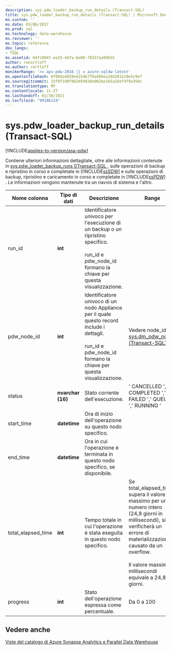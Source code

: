 ```yaml
---
description: sys.pdw_loader_backup_run_details (Transact-SQL)
title: sys.pdw_loader_backup_run_details (Transact-SQL) | Microsoft Docs
ms.custom: ''
ms.date: 03/06/2017
ms.prod: sql
ms.technology: data-warehouse
ms.reviewer: ''
ms.topic: reference
dev_langs:
- TSQL
ms.assetid: 04fc004f-ee15-4d7a-be08-78357aa99b55
author: ronortloff
ms.author: rortloff
monikerRange: '>= aps-pdw-2016 || = azure-sqldw-latest'
ms.openlocfilehash: 9f00da4659e4254b7f9a48bea10d201e10e5c9ef
ms.sourcegitcommit: 33f0f190f962059826e002be165a2bef4f9e350c
ms.translationtype: MT
ms.contentlocale: it-IT
ms.lasthandoff: 01/30/2021
ms.locfileid: "99186124"
---
```

# <a name="syspdw_loader_backup_run_details-transact-sql"></a>sys.pdw_loader_backup_run_details (Transact-SQL)
[!INCLUDE[applies-to-version/asa-pdw](../../includes/applies-to-version/asa-pdw.md)]

  Contiene ulteriori informazioni dettagliate, oltre alle informazioni contenute in [sys.pdw_loader_backup_runs &#40;&#41;Transact-SQL ](../../relational-databases/system-catalog-views/sys-pdw-loader-backup-runs-transact-sql.md), sulle operazioni di backup e ripristino in corso e completate in [!INCLUDE[ssSDW](../../includes/sssdw-md.md)] e sulle operazioni di backup, ripristino e caricamento in corso e completate in [!INCLUDE[ssPDW](../../includes/sspdw-md.md)] . Le informazioni vengono mantenute tra un riavvio di sistema e l'altro.  
  
|Nome colonna|Tipo di dati|Descrizione|Range|  
|-----------------|---------------|-----------------|-----------|  
|run_id|**int**|Identificatore univoco per l'esecuzione di un backup o un ripristino specifico.<br /><br /> run_id e pdw_node_id formano la chiave per questa visualizzazione.||  
|pdw_node_id|**int**|Identificatore univoco di un nodo Appliance per il quale questo record include i dettagli.<br /><br /> run_id e pdw_node_id formano la chiave per questa visualizzazione.|Vedere node_id in [sys.dm_pdw_nodes &#40;Transact-SQL&#41;](../../relational-databases/system-dynamic-management-views/sys-dm-pdw-nodes-transact-sql.md).|  
|status|**nvarchar (16)**|Stato corrente dell'esecuzione.|' CANCELLED ',' COMPLETED ',' FAILED ',' QUEUED ',' RUNNING '|  
|start_time|**datetime**|Ora di inizio dell'operazione su questo nodo specifico.||  
|end_time|**datetime**|Ora in cui l'operazione è terminata in questo nodo specifico, se disponibile.||  
|total_elapsed_time|**int**|Tempo totale in cui l'operazione è stata eseguita in questo nodo specifico.|Se total_elapsed_time supera il valore massimo per un numero intero (24,8 giorni in millisecondi), si verificherà un errore di materializzazione causato da un overflow.<br /><br /> Il valore massimo in millisecondi equivale a 24,8 giorni.|  
|progress|**int**|Stato dell'operazione espressa come percentuale.|Da 0 a 100|  
  
## <a name="see-also"></a>Vedere anche  
 [Viste del catalogo di Azure Synapse Analytics e Parallel Data Warehouse](../../relational-databases/system-catalog-views/sql-data-warehouse-and-parallel-data-warehouse-catalog-views.md)  
  
  
